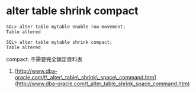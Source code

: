 # alter table shrink compact

```text
SQL> alter table mytable enable row movement;
Table altered

SQL> alter table mytable shrink compact;
Table altered
```

compact: 不需要完全鎖定資料表

1. [http://www.dba-oracle.com/t\_alter\_table\_shrink\_space\_command.htm](http://www.dba-oracle.com/t_alter_table_shrink_space_command.htm)

